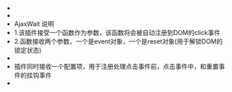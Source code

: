 *
 *
 * AjaxWait 说明
 * 1.该插件接受一个函数作为参数，该函数将会被自动注册到DOM的click事件
 * 2.函数接收两个参数，一个是event对象，一个是reset对象(用于解锁DOM的锁定状态)
 *
 * 插件同时接收一个配置项，用于注册处理点击事件前，点击事件中，和重置事件的挂钩事件
 * 


